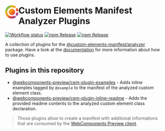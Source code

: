 # <img align="left" src="https://github.com/webcomponents-preview/client/raw/main/src/assets/icons/logo.svg" alt="WCP Logo" height="43px"> Custom Elements Manifest Analyzer Plugins

[![Workflow status](https://github.com/webcomponents-preview/cem-plugins/actions/workflows/workflow.yml/badge.svg)](https://github.com/webcomponents-preview/cem-plugins/actions/workflows/workflow.yml)
[![npm Release](https://badgen.net/npm/v/@webcomponents-preview/cem-plugin-examples/latest?label=@webcomponents-preview/cem-plugin-examples&color=cyan&icon=npm)](https://www.npmjs.com/package/@webcomponents-preview/cem-plugin-examples)
[![npm Release](https://badgen.net/npm/v/@webcomponents-preview/cem-plugin-inline-readme/latest?label=@webcomponents-preview/cem-plugin-inline-readme&color=cyan&icon=npm)](https://www.npmjs.com/package/@webcomponents-preview/cem-plugin-inline-readme)

A collection of plugins for the [@custom-elements-manifest/analyzer](https://github.com/open-wc/custom-elements-manifest/tree/master/packages/analyzer) package. Have a look at the [documentation](https://custom-elements-manifest.open-wc.org/analyzer/config/#config-file) for more information about how to use plugins.

## Plugins in this repository

- [@webcomponents-preview/cem-plugin-examples](https://github.com/webcomponents-preview/cem-plugins/tree/main/src/cem-plugin-examples) - Adds inline examples tagged by `@example` to the manifest of the analyzed custom element class.
- [@webcomponents-preview/cem-plugin-inline-readme](https://github.com/webcomponents-preview/cem-plugins/tree/main/src/cem-plugin-inline-readme) - Adds the provided readme contents to the analyzed custom element class declaration.

> Those plugins allow to create a manifest with additional informations that are consumed by the [WebComponents Preview client](https://github.com/webcomponents-preview/client).
